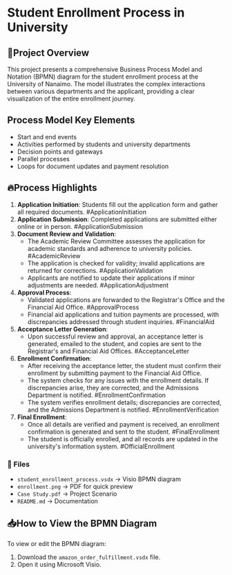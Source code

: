 # Student Enrollment Process in University

## 📌Project Overview

This project presents a comprehensive Business Process Model and Notation (BPMN) diagram for the student enrollment process at the University of Nanaimo. The model illustrates the complex interactions between various departments and the applicant, providing a clear visualization of the entire enrollment journey.

## Process Model Key Elements
-   Start and end events
-   Activities performed by students and university departments
-   Decision points and gateways
-   Parallel processes
-   Loops for document updates and payment resolution

## 🔥Process Highlights
1.  **Application Initiation**: Students fill out the application form and gather all required documents. #ApplicationInitiation
2.  **Application Submission**: Completed applications are submitted either online or in person. #ApplicationSubmission
3.  **Document Review and Validation**:
    -   The Academic Review Committee assesses the application for academic standards and adherence to university policies. #AcademicReview
    -   The application is checked for validity; invalid applications are returned for corrections. #ApplicationValidation
    -   Applicants are notified to update their applications if minor adjustments are needed. #ApplicationAdjustment
4.  **Approval Process**:
    -   Validated applications are forwarded to the Registrar's Office and the Financial Aid Office. #ApprovalProcess
    -   Financial aid applications and tuition payments are processed, with discrepancies addressed through student inquiries. #FinancialAid
5.  **Acceptance Letter Generation**:
    -   Upon successful review and approval, an acceptance letter is generated, emailed to the student, and copies are sent to the Registrar's            and Financial Aid Offices. #AcceptanceLetter
6.  **Enrollment Confirmation**:
    -   After receiving the acceptance letter, the student must confirm their enrollment by submitting payment to the Financial Aid Office.
    -   The system checks for any issues with the enrollment details. If discrepancies arise, they are corrected, and the Admissions Department           is notified. #EnrollmentConfirmation
    -   The system verifies enrollment details; discrepancies are corrected, and the Admissions Department is notified. #EnrollmentVerification
7.  **Final Enrollment**:
    -   Once all details are verified and payment is received, an enrollment confirmation is generated and sent to the student. #FinalEnrollment
    -   The student is officially enrolled, and all records are updated in the university's information system. #OfficialEnrollment

### **📂 Files**
- `student_enrollment_process.vsdx` → Visio BPMN diagram
- `enrollment.png` → PDF for quick preview
- `Case Study.pdf` → Project Scenario
- `README.md` → Documentation


## 📥How to View the BPMN Diagram
To view or edit the BPMN diagram:
1. Download the `amazon_order_fulfillment.vsdx` file.
2. Open it using Microsoft Visio.



